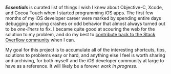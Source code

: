 ***Essentials*** is curated list of things I wish I knew about Objective-C, Xcode, and Cocoa Touch when I started programming iOS apps. The first few months of my iOS developer career were marked by spending entire days debugging annoying crashes or odd behavior that almost always turned out to be *one-liners* to fix. I became quite good at scouring the web for the solution to my problem, and do my best to [contribute back to the Stack Overflow community](http://stackoverflow.com/users/3132984/mike) when I can.

My goal for this project is to accumulate all of the interesting shortcuts, tips, solutions to problems easy or hard, and anything else I feel is worth sharing and archiving, for both myself and the iOS developer community at large to have as a reference. It will likely be a forever *work in progress*.